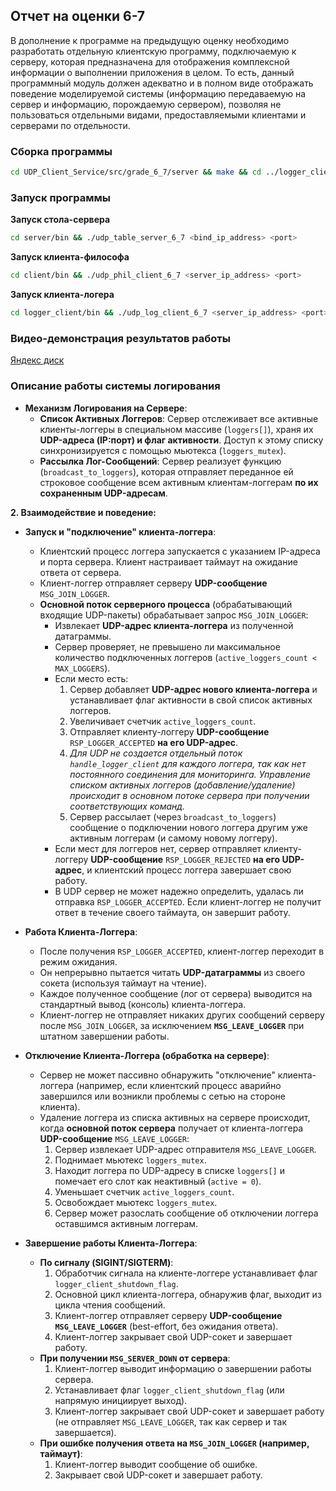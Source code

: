 ## Отчет на оценки 6-7

В дополнение к программе на предыдущую оценку необходимо разработать отдельную клиентскую программу, подключаемую к серверу, которая предназначена для отображения комплексной информации о выполнении приложения в целом. То есть, данный программный модуль должен адекватно и в полном виде отображать поведение моделируемой системы (информацию передаваемую на сервер и информацию, порождаемую сервером), позволяя не пользоваться отдельными видами, предоставляемыми клиентами и серверами по отдельности.

### Сборка программы

```sh
cd UDP_Client_Service/src/grade_6_7/server && make && cd ../logger_client && make && cd ../client && make
```

### Запуск программы

**Запуск стола-сервера**

```sh
cd server/bin && ./udp_table_server_6_7 <bind_ip_address> <port>
```

**Запуск клиента-философа**

```sh
cd client/bin && ./udp_phil_client_6_7 <server_ip_address> <port>
```

**Запуск клиента-логера**

```sh
cd logger_client/bin && ./udp_log_client_6_7 <server_ip_address> <port>
```

### Видео-демонстрация результатов работы

[Яндекс диск](https://disk.yandex.ru/i/kA7mA4XUwh1cRw)


### Описание работы системы логирования

*   **Механизм Логирования на Сервере**:
    *   **Список Активных Логгеров**: Сервер отслеживает все активные клиенты-логгеры в специальном массиве (`loggers[]`), храня их **UDP-адреса (IP:порт) и флаг активности**. Доступ к этому списку синхронизируется с помощью мьютекса (`loggers_mutex`).
    *   **Рассылка Лог-Сообщений**: Сервер реализует функцию (`broadcast_to_loggers`), которая отправляет переданное ей строковое сообщение всем активным клиентам-логгерам **по их сохраненным UDP-адресам**.

**2. Взаимодействие и поведение:**

*   **Запуск и "подключение" клиента-логгера**:
    *   Клиентский процесс логгера запускается с указанием IP-адреса и порта сервера. Клиент настраивает таймаут на ожидание ответа от сервера.
    *   Клиент-логгер отправляет серверу **UDP-сообщение** `MSG_JOIN_LOGGER`.
    *   **Основной поток серверного процесса** (обрабатывающий входящие UDP-пакеты) обрабатывает запрос `MSG_JOIN_LOGGER`:
        *   Извлекает **UDP-адрес клиента-логгера** из полученной датаграммы.
        *   Сервер проверяет, не превышено ли максимальное количество подключенных логгеров (`active_loggers_count < MAX_LOGGERS`).
        *   Если место есть:
            1.  Сервер добавляет **UDP-адрес нового клиента-логгера** и устанавливает флаг активности в свой список активных логгеров.
            2.  Увеличивает счетчик `active_loggers_count`.
            3.  Отправляет клиенту-логгеру **UDP-сообщение** `RSP_LOGGER_ACCEPTED` **на его UDP-адрес**.
            4.  *Для UDP не создается отдельный поток `handle_logger_client` для каждого логгера, так как нет постоянного соединения для мониторинга. Управление списком активных логгеров (добавление/удаление) происходит в основном потоке сервера при получении соответствующих команд.*
            5.  Сервер рассылает (через `broadcast_to_loggers`) сообщение о подключении нового логгера другим уже активным логгерам (и самому новому логгеру).
        *   Если мест для логгеров нет, сервер отправляет клиенту-логгеру **UDP-сообщение** `RSP_LOGGER_REJECTED` **на его UDP-адрес**, и клиентский процесс логгера завершает свою работу.
        *   В UDP сервер не может надежно определить, удалась ли отправка `RSP_LOGGER_ACCEPTED`. Если клиент-логгер не получит ответ в течение своего таймаута, он завершит работу.

*   **Работа Клиента-Логгера**:
    *   После получения `RSP_LOGGER_ACCEPTED`, клиент-логгер переходит в режим ожидания.
    *   Он непрерывно пытается читать **UDP-датаграммы** из своего сокета (используя таймаут на чтение).
    *   Каждое полученное сообщение (лог от сервера) выводится на стандартный вывод (консоль) клиента-логгера.
    *   Клиент-логгер не отправляет никаких других сообщений серверу после `MSG_JOIN_LOGGER`, за исключением **`MSG_LEAVE_LOGGER`** при штатном завершении работы.

*   **Отключение Клиента-Логгера (обработка на сервере)**:
    *   Сервер не может пассивно обнаружить "отключение" клиента-логгера (например, если клиентский процесс аварийно завершился или возникли проблемы с сетью на стороне клиента).
    *   Удаление логгера из списка активных на сервере происходит, когда **основной поток сервера** получает от клиента-логгера **UDP-сообщение** `MSG_LEAVE_LOGGER`:
        1.  Сервер извлекает UDP-адрес отправителя `MSG_LEAVE_LOGGER`.
        2.  Поднимает мьютекс `loggers_mutex`.
        3.  Находит логгера по UDP-адресу в списке `loggers[]` и помечает его слот как неактивный (`active = 0`).
        4.  Уменьшает счетчик `active_loggers_count`.
        5.  Освобождает мьютекс `loggers_mutex`.
        6.  Сервер может разослать сообщение об отключении логгера оставшимся активным логгерам.

*   **Завершение работы Клиента-Логгера**:
    *   **По сигналу (SIGINT/SIGTERM)**:
        1.  Обработчик сигнала на клиенте-логгере устанавливает флаг `logger_client_shutdown_flag`.
        2.  Основной цикл клиента-логгера, обнаружив флаг, выходит из цикла чтения сообщений.
        3.  Клиент-логгер отправляет серверу **UDP-сообщение `MSG_LEAVE_LOGGER`** (best-effort, без ожидания ответа).
        4.  Клиент-логгер закрывает свой UDP-сокет и завершает работу.
    *   **При получении `MSG_SERVER_DOWN` от сервера**:
        1.  Клиент-логгер выводит информацию о завершении работы сервера.
        2.  Устанавливает флаг `logger_client_shutdown_flag` (или напрямую инициирует выход).
        3.  Клиент-логгер закрывает свой UDP-сокет и завершает работу (не отправляет `MSG_LEAVE_LOGGER`, так как сервер и так завершается).
    *   **При ошибке получения ответа на `MSG_JOIN_LOGGER` (например, таймаут)**:
        1.  Клиент-логгер выводит сообщение об ошибке.
        2.  Закрывает свой UDP-сокет и завершает работу.